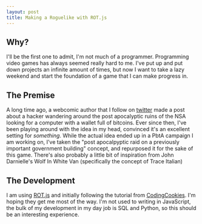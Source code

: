 ```yaml
---
layout: post
title: Making a Roguelike with ROT.js
---
```


## Why?

I'll be the first one to admit, I'm not much of a programmer. Programming video games has always seemed really hard to me. I've put up and put down projects an infinite amount of times, but now I want to take a lazy weekend and start the foundation of a game that I can make progress in.

## The Premise

A long time ago, a webcomic author that I follow on [twitter](https://twitter.com/jephjacques) made a post about a hacker wandering around the post apocalyptic ruins of the NSA looking for a computer with a wallet full of bitcoins.  Ever since then, I've been playing around with the idea in my head, convinced it's an excellent setting for *something*.  While the actual idea ended up in a PbtA campaign I am working on, I've taken the "post apocalpyptic raid on a previously important government building" concept, and repurposed it for the sake of this game.  There's also probably a little bit of inspiration from John Darnielle's Wolf In White Van (specifically the concept of Trace Italian)

## The Development

I am using [ROT.js](https://ondras.github.io/rot.js/hp/) and initially following the tutorial from [CodingCookies](http://www.codingcookies.com/2013/04/01/building-a-roguelike-in-javascript-part-1/). I'm hoping they get me most of the way.  I'm not used to writing in JavaScript, the bulk of my development in my day job is SQL and Python, so this should be an interesting experience. 
